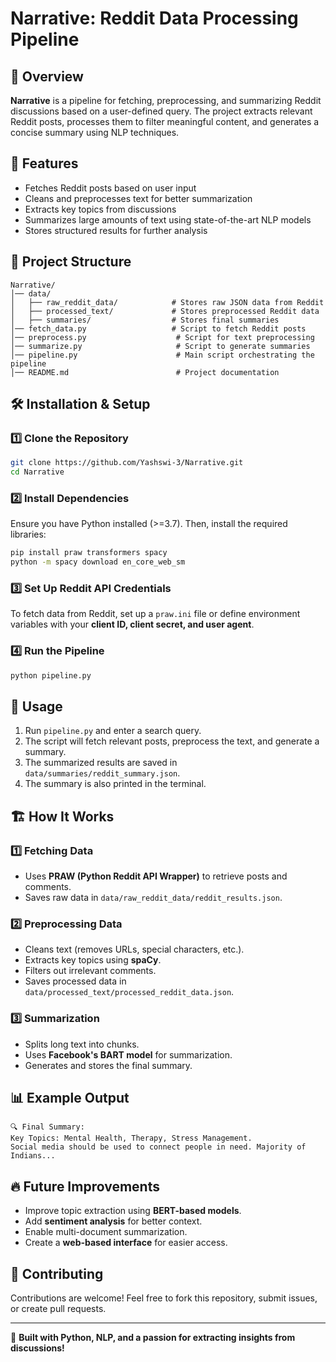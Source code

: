 # Narrative: Reddit Data Processing Pipeline

## 📌 Overview
**Narrative** is a pipeline for fetching, preprocessing, and summarizing Reddit discussions based on a user-defined query. The project extracts relevant Reddit posts, processes them to filter meaningful content, and generates a concise summary using NLP techniques.

## 🚀 Features
- Fetches Reddit posts based on user input
- Cleans and preprocesses text for better summarization
- Extracts key topics from discussions
- Summarizes large amounts of text using state-of-the-art NLP models
- Stores structured results for further analysis

## 📂 Project Structure
```
Narrative/
│── data/
│   ├── raw_reddit_data/            # Stores raw JSON data from Reddit
│   ├── processed_text/             # Stores preprocessed Reddit data
│   ├── summaries/                  # Stores final summaries
│── fetch_data.py                   # Script to fetch Reddit posts
│── preprocess.py                    # Script for text preprocessing
│── summarize.py                     # Script to generate summaries
│── pipeline.py                      # Main script orchestrating the pipeline
│── README.md                        # Project documentation
```

## 🛠️ Installation & Setup
### 1️⃣ Clone the Repository
```sh
git clone https://github.com/Yashswi-3/Narrative.git
cd Narrative
```

### 2️⃣ Install Dependencies
Ensure you have Python installed (>=3.7). Then, install the required libraries:
```sh
pip install praw transformers spacy
python -m spacy download en_core_web_sm
```

### 3️⃣ Set Up Reddit API Credentials
To fetch data from Reddit, set up a `praw.ini` file or define environment variables with your **client ID, client secret, and user agent**.

### 4️⃣ Run the Pipeline
```sh
python pipeline.py
```

## 📝 Usage
1. Run `pipeline.py` and enter a search query.
2. The script will fetch relevant posts, preprocess the text, and generate a summary.
3. The summarized results are saved in `data/summaries/reddit_summary.json`.
4. The summary is also printed in the terminal.

## 🏗️ How It Works
### 1️⃣ Fetching Data
- Uses **PRAW (Python Reddit API Wrapper)** to retrieve posts and comments.
- Saves raw data in `data/raw_reddit_data/reddit_results.json`.

### 2️⃣ Preprocessing Data
- Cleans text (removes URLs, special characters, etc.).
- Extracts key topics using **spaCy**.
- Filters out irrelevant comments.
- Saves processed data in `data/processed_text/processed_reddit_data.json`.

### 3️⃣ Summarization
- Splits long text into chunks.
- Uses **Facebook's BART model** for summarization.
- Generates and stores the final summary.

## 📊 Example Output
```
🔍 Final Summary:
Key Topics: Mental Health, Therapy, Stress Management.
Social media should be used to connect people in need. Majority of Indians...
```

## 🔥 Future Improvements
- Improve topic extraction using **BERT-based models**.
- Add **sentiment analysis** for better context.
- Enable multi-document summarization.
- Create a **web-based interface** for easier access.

## 🤝 Contributing
Contributions are welcome! Feel free to fork this repository, submit issues, or create pull requests.

---
🚀 **Built with Python, NLP, and a passion for extracting insights from discussions!**
